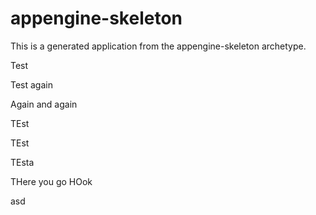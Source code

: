 appengine-skeleton
=============================

This is a generated application from the appengine-skeleton archetype.

Test

Test again

Again and again

TEst

TEst

TEsta

THere you go
HOok

asd
